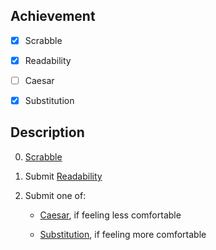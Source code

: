 ## Achievement



- [x] Scrabble

- [x] Readability

- [ ] Caesar

- [x] Substitution



## Description



0. [Scrabble](https://cs50.harvard.edu/x/2025/psets/2/scrabble/)

1. Submit [Readability](https://cs50.harvard.edu/x/2025/psets/2/readability/)

2. Submit one of:

   - [Caesar](https://cs50.harvard.edu/x/2025/psets/2/caesar/), if feeling less comfortable

   - [Substitution](https://cs50.harvard.edu/x/2025/psets/2/substitution/), if feeling more comfortable
